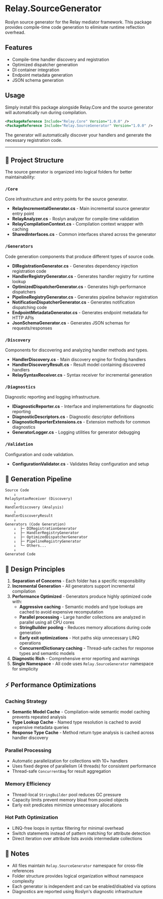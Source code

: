 # Relay.SourceGenerator

Roslyn source generator for the Relay mediator framework. This package provides compile-time code generation to eliminate runtime reflection overhead.

## Features

- Compile-time handler discovery and registration
- Optimized dispatcher generation
- DI container integration
- Endpoint metadata generation
- JSON schema generation

## Usage

Simply install this package alongside Relay.Core and the source generator will automatically run during compilation.

```xml
<PackageReference Include="Relay.Core" Version="1.0.0" />
<PackageReference Include="Relay.SourceGenerator" Version="1.0.0" />
```

The generator will automatically discover your handlers and generate the necessary registration code.

---

## 📁 Project Structure

The source generator is organized into logical folders for better maintainability:

### `/Core`
Core infrastructure and entry points for the source generator.

- **RelayIncrementalGenerator.cs** - Main incremental source generator entry point
- **RelayAnalyzer.cs** - Roslyn analyzer for compile-time validation
- **RelayCompilationContext.cs** - Compilation context wrapper with caching
- **SharedInterfaces.cs** - Common interfaces shared across the generator

### `/Generators`
Code generation components that produce different types of source code.

- **DIRegistrationGenerator.cs** - Generates dependency injection registration code
- **HandlerRegistryGenerator.cs** - Generates handler registry for runtime lookup
- **OptimizedDispatcherGenerator.cs** - Generates high-performance dispatchers
- **PipelineRegistryGenerator.cs** - Generates pipeline behavior registration
- **NotificationDispatcherGenerator.cs** - Generates notification dispatching code
- **EndpointMetadataGenerator.cs** - Generates endpoint metadata for HTTP APIs
- **JsonSchemaGenerator.cs** - Generates JSON schemas for requests/responses

### `/Discovery`
Components for discovering and analyzing handler methods and types.

- **HandlerDiscovery.cs** - Main discovery engine for finding handlers
- **HandlerDiscoveryResult.cs** - Result model containing discovered handlers
- **RelaySyntaxReceiver.cs** - Syntax receiver for incremental generation

### `/Diagnostics`
Diagnostic reporting and logging infrastructure.

- **IDiagnosticReporter.cs** - Interface and implementations for diagnostic reporting
- **DiagnosticDescriptors.cs** - Diagnostic descriptor definitions
- **DiagnosticReporterExtensions.cs** - Extension methods for common diagnostics
- **GeneratorLogger.cs** - Logging utilities for generator debugging

### `/Validation`
Configuration and code validation.

- **ConfigurationValidator.cs** - Validates Relay configuration and setup

## 🔄 Generation Pipeline

```
Source Code
    ↓
RelaySyntaxReceiver (Discovery)
    ↓
HandlerDiscovery (Analysis)
    ↓
HandlerDiscoveryResult
    ↓
Generators (Code Generation)
    ↓  ├─ DIRegistrationGenerator
    ↓  ├─ HandlerRegistryGenerator
    ↓  ├─ OptimizedDispatcherGenerator
    ↓  ├─ PipelineRegistryGenerator
    ↓  └─ Others...
    ↓
Generated Code
```

## 🎯 Design Principles

1. **Separation of Concerns** - Each folder has a specific responsibility
2. **Incremental Generation** - All generators support incremental compilation
3. **Performance Optimized** - Generators produce highly optimized code with:
   - **Aggressive caching** - Semantic models and type lookups are cached to avoid expensive recomputation
   - **Parallel processing** - Large handler collections are analyzed in parallel using all CPU cores
   - **StringBuilder pooling** - Reduces memory allocations during code generation
   - **Early exit optimizations** - Hot paths skip unnecessary LINQ operations
   - **ConcurrentDictionary caching** - Thread-safe caches for response types and semantic models
4. **Diagnostic Rich** - Comprehensive error reporting and warnings
5. **Single Namespace** - All code uses `Relay.SourceGenerator` namespace for simplicity

## ⚡ Performance Optimizations

### Caching Strategy
- **Semantic Model Cache** - Compilation-wide semantic model caching prevents repeated analysis
- **Type Lookup Cache** - Named type resolution is cached to avoid expensive metadata queries
- **Response Type Cache** - Method return type analysis is cached across handler discovery

### Parallel Processing
- Automatic parallelization for collections with 10+ handlers
- Uses fixed degree of parallelism (4 threads) for consistent performance
- Thread-safe `ConcurrentBag` for result aggregation

### Memory Efficiency
- Thread-local `StringBuilder` pool reduces GC pressure
- Capacity limits prevent memory bloat from pooled objects
- Early exit predicates minimize unnecessary allocations

### Hot Path Optimization
- LINQ-free loops in syntax filtering for minimal overhead
- Switch statements instead of pattern matching for attribute detection
- Direct iteration over attribute lists avoids intermediate collections

## 📝 Notes

- All files maintain `Relay.SourceGenerator` namespace for cross-file references
- Folder structure provides logical organization without namespace complexity
- Each generator is independent and can be enabled/disabled via options
- Diagnostics are reported using Roslyn's diagnostic infrastructure